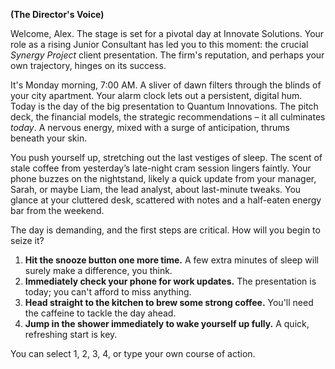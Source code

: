 **(The Director's Voice)**

Welcome, Alex. The stage is set for a pivotal day at Innovate Solutions. Your role as a rising Junior Consultant has led you to this moment: the crucial *Synergy Project* client presentation. The firm's reputation, and perhaps your own trajectory, hinges on its success.

It's Monday morning, 7:00 AM. A sliver of dawn filters through the blinds of your city apartment. Your alarm clock lets out a persistent, digital hum. Today is the day of the big presentation to Quantum Innovations. The pitch deck, the financial models, the strategic recommendations – it all culminates *today*. A nervous energy, mixed with a surge of anticipation, thrums beneath your skin.

You push yourself up, stretching out the last vestiges of sleep. The scent of stale coffee from yesterday’s late-night cram session lingers faintly. Your phone buzzes on the nightstand, likely a quick update from your manager, Sarah, or maybe Liam, the lead analyst, about last-minute tweaks. You glance at your cluttered desk, scattered with notes and a half-eaten energy bar from the weekend.

The day is demanding, and the first steps are critical. How will you begin to seize it?

1.  **Hit the snooze button one more time.** A few extra minutes of sleep will surely make a difference, you think.
2.  **Immediately check your phone for work updates.** The presentation is today; you can't afford to miss anything.
3.  **Head straight to the kitchen to brew some strong coffee.** You'll need the caffeine to tackle the day ahead.
4.  **Jump in the shower immediately to wake yourself up fully.** A quick, refreshing start is key.

You can select 1, 2, 3, 4, or type your own course of action.